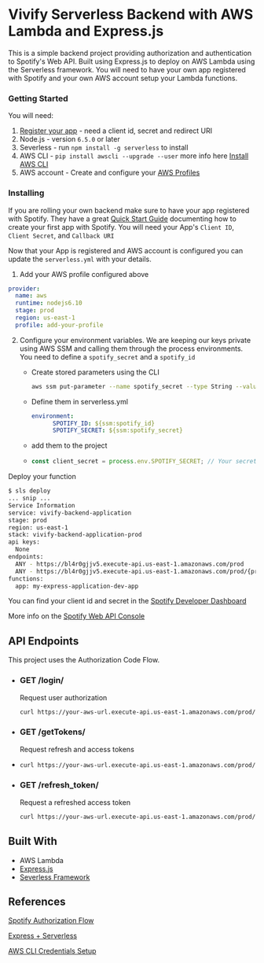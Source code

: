 

# Vivify Serverless Backend with AWS Lambda and Express.js

This is a simple backend project providing authorization and authentication to Spotify's Web API. Built using Express.js to deploy on AWS Lambda using the Serverless framework. You will need to have your own app registered with Spotify and your own AWS account setup your Lambda functions.

### Getting Started

You will need:

1. [Register your app](https://developer.spotify.com/documentation/general/guides/app-settings/#register-your-app) - need a client id, secret and redirect URI
2. Node.js - version `6.5.0` or later
3. Severless - run `npm install -g serverless` to install
4. AWS CLI - `pip install awscli --upgrade --user` more info here [Install AWS CLI](https://docs.aws.amazon.com/cli/latest/userguide/installing.html)
5. AWS account - Create and configure your [AWS Profiles](https://serverless.com/framework/docs/providers/aws/guide/credentials#using-aws-profiles)

### Installing

If you are rolling your own backend make sure to have your app registered with Spotify. They have a great [Quick Start Guide](https://developer.spotify.com/documentation/android-sdk/quick-start/) documenting how to create your first app with Spotify. You will need your App's `Client ID`, `Client Secret`, and `Callback URI`

Now that your App is registered and AWS account is configured you can update the `serverless.yml` with your details. 

1. Add your AWS profile configured above

```yaml
provider:
  name: aws
  runtime: nodejs6.10
  stage: prod
  region: us-east-1
  profile: add-your-profile
```

2. Configure your environment variables. We are keeping our keys private using AWS SSM and calling them through the process environments. You need to define a `spotify_secret` and a `spotify_id`

   - Create stored parameters using the CLI

     ```bash
     aws ssm put-parameter --name spotify_secret --type String --value F6tcdxJ2cxhNf1NeSifoa8E4g6N0fZTR
     ```

   - Define them in serverless.yml

     ```yaml
     environment:
           SPOTIFY_ID: ${ssm:spotify_id}
           SPOTIFY_SECRET: ${ssm:spotify_secret}
     ```

   - add them to the project

   - ```javascript
     const client_secret = process.env.SPOTIFY_SECRET; // Your secret
     ```

Deploy your function

```bash
$ sls deploy
... snip ...
Service Information
service: vivify-backend-application
stage: prod
region: us-east-1
stack: vivify-backend-application-prod
api keys:
  None
endpoints:
  ANY - https://bl4r0gjjv5.execute-api.us-east-1.amazonaws.com/prod
  ANY - https://bl4r0gjjv5.execute-api.us-east-1.amazonaws.com/prod/{proxy+}
functions:
  app: my-express-application-dev-app
```



You can find your client id and secret in the [Spotify Developer Dashboard](https://developer.spotify.com/dashboard/applications)

More info on the [Spotify Web API Console](https://developer.spotify.com/console/)

## API Endpoints

This project uses the Authorization Code Flow.

* ### GET **/login/**

  Request user authorization

  ```bash
  curl https://your-aws-url.execute-api.us-east-1.amazonaws.com/prod/login
  ```

* ### GET **/getTokens/**

  Request refresh and access tokens

* ```bash
  curl https://your-aws-url.execute-api.us-east-1.amazonaws.com/prod/getTokens/{code}
  ```

* ### GET **/refresh_token/**

  Request a refreshed access token

  ``` bash
  curl https://your-aws-url.execute-api.us-east-1.amazonaws.com/prod/refresh_token/{token}
  ```

  

## Built With

* AWS Lambda
* [Express.js](https://github.com/expressjs/express)
* [Severless Framework](https://github.com/serverless/serverless)

## References

[Spotify Authorization Flow](https://developer.spotify.com/documentation/general/guides/authorization-guide/)

[Express + Serverless](https://serverless.com/blog/serverless-express-rest-api/) 

[AWS CLI Credentials Setup](https://serverless.com/framework/docs/providers/aws/guide/credentials#setup-with-the-aws-cli)